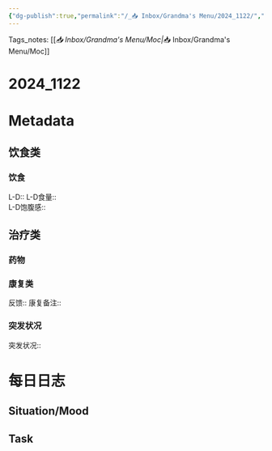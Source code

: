 ```yaml
---
{"dg-publish":true,"permalink":"/_📥 Inbox/Grandma's Menu/2024_1122/","tags":["🏥"]}
---
```


 Tags_notes: [[_📥 Inbox/Grandma's Menu/Moc\|_📥 Inbox/Grandma's Menu/Moc]]
# 2024_1122
# Metadata
## 饮食类
### 饮食
L-D::
L-D食量::  
L-D饱腹感::
## 治疗类
### 药物

### 康复类
反馈:: 
康复备注::
### 突发状况
突发状况::
# 每日日志
## Situation/Mood



## Task
